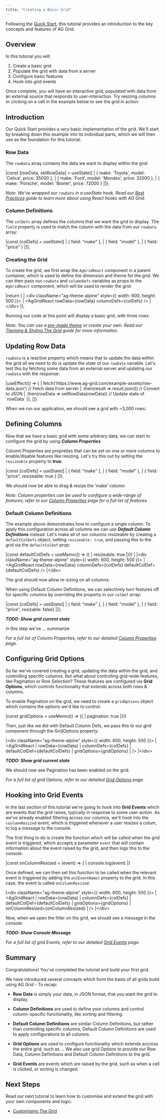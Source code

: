 ```yaml
---
title: "Creating a Basic Grid"
---
```


Following the [Quick Start](/getting-started/), this tutorial provides an introduction to the key concepts and features of AG Grid.

## Overview

In this tutorial you will:

1. Create a basic grid
2. Populate the grid with data from a server
3. Configure basic features
4. Hook into grid events

Once complete, you will have an interactive grid, populated with data from an external source that responds to user-interaction. Try resizing columns or clicking on a cell in the example below to see the grid in action:

<grid-example title='Complete Example' name='complete-example' type='generated' options='{ "exampleHeight": 550 }'></grid-example>

## Introduction

Our Quick Start provides a _very_ basic implementation of the grid. We'll start by breaking down this example into its individual parts, which we will then use as the foundation for this tutorial.

<framework-specific-section frameworks="react">

### Row Data

The `rowData` array contains the data we want to display within the grid:

<snippet transform={false} language="jsx">
|const [rowData, setRowData] = useState([
|  { make: 'Toyota', model: 'Celica', price: 35000 },
|  { make: 'Ford', model: 'Mondeo', price: 32000 },
|  { make: 'Porsche', model: 'Boxter', price: 72000 }
|]);
</snippet>

_Note: We've wrapped our `rowData` in a useState hook. Read our [Best Practices]() guide to learn more about using React hooks with AG Grid._

### Column Definitions

The `colDefs` array defines the columns that we want the grid to display. The `field` property is used to match the column with the data from our `rowData` array:

<snippet transform={false} language="jsx">
|const [colDefs] = useState([
|  { field: "make" },
|  { field: "model" },
|  { field: "price" }
|]);
</snippet>

### Creating the Grid

To create the grid, we first wrap the `AgGridReact` component in a parent container, which is used to define the dimension and theme for the grid. We can then pass our `rowData` and `columnDefs` variables as props to the `AgGridReact` component, which will be used to render the grid:

<snippet transform={false} language="jsx">
|return (
|  &lt;div className="ag-theme-alpine" style={{ width: 600, height: 500 }}>
|    &lt;AgGridReact rowData={rowData} columnDefs={colDefs} />
|  &lt;/div>
|);
</snippet>

Running our code at this point will display a basic grid, with three rows:

</framework-specific-section>

<grid-example title='Basic Example' name='basic-example' type='generated' options='{ "exampleHeight": 215 }'></grid-example>

_Note: You can use a [pre-made theme](/themes/) or create your own. Read our [Theming & Styling The Grid]() guide for more information._

<!--- Updating Row Data Section -->

## Updating Row Data

<framework-specific-section frameworks="react">

`rowData` is a reactive property which means that to update the data within the grid all we need to do is update the state of our `rowData` variable. Let's test this by fetching some data from an external server and updating our `rowData` with the response:

<snippet transform={false} language="jsx">
|useEffect(() => {
|   fetch('https://www.ag-grid.com/example-assets/row-data.json') // Fetch data from server
|    .then(result => result.json()) // Convert to JSON
|    .then(rowData => setRowData(rowData)) // Update state of `rowData`
|}, [])
</snippet>

</framework-specific-section>

When we run our application, we should see a grid with ~3,000 rows:

<grid-example title='Updating Example' name='updating-example' type='generated' options='{ "exampleHeight": 550 }'></grid-example>

<!--- Configuring Columns Section -->

## Defining Columns

<framework-specific-section frameworks="react">

Now that we have a basic grid with some arbitrary data, we can start to configure the grid by using ___Column Properties___.

Column Properties are propreties that can be set on one or more columns to enable/disable features like resizing. Let's try this out by setting the `resizeable` property to __true__:

<snippet transform={false} language="jsx">
|const [colDefs] = useState([
| { field: "make" },
| { field: "model" },
| { field: "price", resizeable: true }
|]);
</snippet>

</framework-specific-version>

We should now be able to drag & resize the 'make' column:

<grid-example title='Configuring Columns Example' name='configure-columns-example' type='generated' options='{ "exampleHeight": 550 }'></grid-example>

_Note: Column properties can be used to configure a wide-range of features; refer to our [Column Properties](/column-properties/) page for a full list of features._

### Default Column Definitions

<framework-specific-section frameworks="react">

The example above demonstrates how to configure a single column. To apply this configuration across all columns we can use ___Default Column Definitions___ instead. Let's make all of our columns resizeable by creating a `defaultColDefs` object, setting `resizeable: true`, and passing this to the grid via the `defaultColDef` prop:

<snippet transform={false} language="jsx">
|const defaultColDefs = useMemo(() => ({
|  resizeable: true
|}))
|
|&lt;div className="ag-theme-alpine" style={{ width: 600, height: 500 }}>
| &lt;AgGridReact rowData={rowData} columnDefs={colDefs} defaultColDef={defaultColDefs} />
|&lt;/div>
</snippet>

</framework-specific-section>

The grid should now allow re-sizing on all columns:

<grid-example title='Default Column Definitions Example' name='default-columns-example' type='generated' options='{ "exampleHeight": 550 }'></grid-example>

<framework-specific-section frameworks="react">

When using Default Column Definitions, we can selectively turn features off for specific columns by overriding the property in our `colDef` array:

<snippet transform={false} language="jsx">
|const [colDefs] = useState([
| { field: "make" },
| { field: "model" },
| { field: "price", resizable: false}
|]);
</snippet>

***TODO: Show grid current state***

in this step we've.... summarize

_For a full list of Column Properties, refer to our detailed [Column Properties]() page._

## Configuring Grid Options

So far we've covered creating a grid, updating the data within the grid, and controlling specific columns. But what about controlling grid-wide features, like Pagination or Row Selection? These features are configured via __Grid Options__, which controls functionality that extends across both rows & columns.

To enable Pagination on the grid, we need to create a `gridOptions` object which contains the options we'd like to control:

<snippet transform={false} language="jsx">
|const gridOptions = useMemo(() => ({
| pagination: true
|}))
</snippet>

Then, just like we did with Default Column Defs, we pass this to our grid component through the GridOptions property:

<snippet transform={false} language="jsx">
|&lt;div className="ag-theme-alpine" style={{ width: 600, height: 500 }}>
| &lt;AgGridReact 
|       rowData={rowData} 
|       columnDefs={colDefs}
|       defaultColDef={defaultColDefs}
|       gridOptions={gridOptions}
|   />
|&lt;/div>
</snippet>

***TODO: Show grid current state***

We should now see Pagination has been enabled on the grid.

_For a full list of grid Options, refer to our detailed [Grid Options]() page._

## Hooking into Grid Events

In the last section of this tutorial we're going to hook into __Grid Events__ which are events that the grid raises, typically in response to some user-action. As we've already enabled filtering across our columns, we'll hook into the `coulumnResized` event, which is triggered whenever a user resizes a colum, to log a message to the console.

The first thing to do is create the function which will be called when the grid event is triggered, which accepts a parameter `event` that will contain information about the event raised by the grid, and then logs this to the console:

<snippet transform={false} language="jsx">
|const onColumnResized = (event) => {
|   console.log(event)
|}
</snippet>

Once defined, we can then set this function to be called when the relevant event is triggered by adding the `on[EventName]` property to the grid. In this case, the event is called `onColumnResized`:

<snippet transform={false} language="jsx">
|&lt;div className="ag-theme-alpine" style={{ width: 600, height: 500 }}>
|   &lt;AgGridReact 
|       rowData={rowData} 
|       columnDefs={colDefs} 
|       defaultColDef={defaultColDefs} 
|       gridOptions={gridOptions} 
|       onColumnResized={onColumnResized}
|   />
|&lt;/div>
</snippet>

Now, when we open the filter on the grid, we should see a message in the console:

***TODO: Show Console Message***

_For a full list of grid Events, refer to our detailed [Grid Events]() page._

</framework-specific-section>

## Summary

Congratulations! You've completed the tutorial and build your first grid.

We have introduced several concepts which form the basis of all grids build using AG Grid - To recap:

- __Row Data__ is simply your data, in JSON format, that you want the grid to display.

- __Column Definitions__ are used to define your columns and control column-specific functionality, like sorting and filtering.

- __Default Column Definitions__ are similar Column Definitions, but rather than controlling specific columns, Default Column Definitions are used to apply configurations to all columns.

- __Grid Options__ are used to configure functionality which extends accross the entire grid, such as ... We also use grid Options to provide our Row Data, Column Definitions and Default Column Definitions to the grid.

- __Grid Events__ are events which are raised by the grid, such as when a cell is clicked, or sorting is changed.

## Next Steps

Read our next tutorial to learn how to customise and extend the grid with your own components and logic:

- [Customising The Grid](/customise-the-grid)